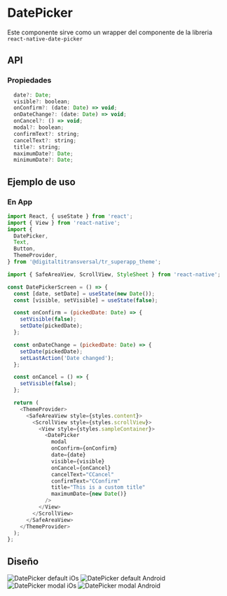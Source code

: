 # DatePicker

Este componente sirve como un wrapper del componente de la libreria `react-native-date-picker`

## API

### Propiedades

```js
  date?: Date;
  visible?: boolean;
  onConfirm?: (date: Date) => void;
  onDateChange?: (date: Date) => void;
  onCancel?: () => void;
  modal?: boolean;
  confirmText?: string;
  cancelText?: string;
  title?: string;
  maximumDate?: Date;
  minimumDate?: Date;
```

## Ejemplo de uso

### En App

```js
import React, { useState } from 'react';
import { View } from 'react-native';
import {
  DatePicker,
  Text,
  Button,
  ThemeProvider,
} from '@digitaltitransversal/tr_superapp_theme';

import { SafeAreaView, ScrollView, StyleSheet } from 'react-native';

const DatePickerScreen = () => {
  const [date, setDate] = useState(new Date());
  const [visible, setVisible] = useState(false);

  const onConfirm = (pickedDate: Date) => {
    setVisible(false);
    setDate(pickedDate);
  };

  const onDateChange = (pickedDate: Date) => {
    setDate(pickedDate);
    setLastAction('Date changed');
  };

  const onCancel = () => {
    setVisible(false);
  };

  return (
    <ThemeProvider>
      <SafeAreaView style={styles.content}>
        <ScrollView style={styles.scrollView}>
          <View style={styles.sampleContainer}>
            <DatePicker
              modal
              onConfirm={onConfirm}
              date={date}
              visible={visible}
              onCancel={onCancel}
              cancelText="CCancel"
              confirmText="CConfirm"
              title="This is a custom title"
              maximumDate={new Date()}
            />
          </View>
        </ScrollView>
      </SafeAreaView>
    </ThemeProvider>
  );
};
```
## Diseño

![DatePicker default iOs](/docs/images/date-picker-inline-ios.png)
![DatePicker default Android](/docs/images/date-picker-inline-android.png)
![DatePicker modal iOs](/docs/images/date-picker-modal-ios.png)
![DatePicker modal Android](/docs/images/date-picker-modal-android.png)
